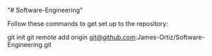"# Software-Engineering"

Follow these commands to get set up to the repository:

git init
git remote add origin git@github.com:James-Ortiz/Software-Engineering.git 
